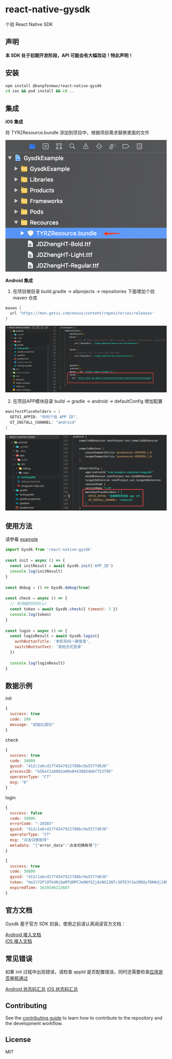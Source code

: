 # react-native-gysdk

个验 React Native SDK

## 声明

**本 SDK 处于初期开发阶段，API 可能会有大幅改动！特此声明！**

## 安装

```sh
npm install @kangfenmao/react-native-gysdk
cd ios && pod install && cd ..
```

## 集成

**iOS 集成**

将 TYRZResource.bundle 添加到项目中，根据项目需求替换里面的文件

![](docs/images/ios_resource_bundle.png)

**Android 集成**

1. 在项目根目录 build.gradle -> allprojects -> repositories 下面增加个验 maven 仓库

```gradle
maven {
  url 'https://mvn.getui.com/nexus/content/repositories/releases'
}
```
![](docs/images/android_maven.png)

2. 在项目APP模块目录 build -> gradle -> android -> defaultConfig 增加配置

```gradle
manifestPlaceholders = [
  GETUI_APPID: "你的个验 APP ID",
  GT_INSTALL_CHANNEL: "android"
]
```


![](docs/images/android_manifest_config.png)

## 使用方法

请参看 [example](example/src/App.tsx)

```js
import Gysdk from 'react-native-gysdk'

const init = async () => {
  const initResult = await Gysdk.init('APP_ID')
  console.log(initResult)
}

const debug = () => Gysdk.debug(true)

const check = async () => {
  // 检测超时时间(s)
  const token = await Gysdk.check({ timeout: 3 })
  console.log(token)
}

const login = async () => {
  const loginResult = await Gysdk.login({
    authButtonTitle: '本机号码一键登录',
    switchButtonText: '其他方式登录'
  })

  console.log(loginResult)
}
```

## 数据示例

init

```js
{
  success: true
  code: 200
  message: "初始化成功"
}
```

check

```js
{
  success: true
  code: 30000
  gyuid: "412c1a6cd17f4547922788bc9a5577d636"
  processID: "b56af2a8802a00e04430854b6f753796"
  operatorType: "CT"
  msg: "0"
}
```

login

```js
{
  success: false
  code: 30006
  errorCode: "-20303"
  gyuid: "412c1a6cd17f4547922788bc9a5577d636"
  operatorType: "CT"
  msg: "点击切换账号"
  metadata: "{"error_data":"点击切换账号"}"
}
```

```js
{
  success: true
  code: 30000
  gyuid: "412c1a6cd17f4547922788bc9a5577d636"
  token: "bm1lY2FlOTk4NjQwMTQ0MTJmOWY5ZjAzNGI2NTc3OTE3Y3w1MDQyfDN8djJ8Mw=="
  expiredTime: 1619246213687
}
```

## 官方文档

Gysdk 基于官方 SDK 封装，使用之前请认真阅读官方文档：

[Android 接入文档](https://docs.getui.com/geyan/mobile/android/init/)  
[iOS 接入文档](https://docs.getui.com/geyan/mobile/ios/init/)

## 常见错误

如果 init 过程中出现错误，请检查 appId 是否配置错误，同时还需要检查[应用是否审核通过](应用是否审核通过)

[Android 状态码汇总](https://docs.getui.com/geyan/mobile/android/code/)
[iOS 状态码汇总](https://docs.getui.com/geyan/mobile/ios/code/)

## Contributing

See the [contributing guide](CONTRIBUTING.md) to learn how to contribute to the repository and the development workflow.

## License

MIT
